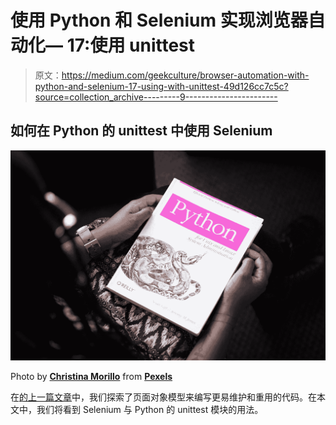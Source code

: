 # 使用 Python 和 Selenium 实现浏览器自动化— 17:使用 unittest

> 原文：<https://medium.com/geekculture/browser-automation-with-python-and-selenium-17-using-with-unittest-49d126cc7c5c?source=collection_archive---------9----------------------->

## 如何在 Python 的 unittest 中使用 Selenium

![](img/bed06e799c2e255e408e02887c0a48cf.png)

Photo by [**Christina Morillo**](https://www.pexels.com/@divinetechygirl?utm_content=attributionCopyText&utm_medium=referral&utm_source=pexels) from [**Pexels**](https://www.pexels.com/photo/python-book-1181671/?utm_content=attributionCopyText&utm_medium=referral&utm_source=pexels)

在[的上一篇文章](https://python.plainenglish.io/browser-automation-with-python-and-selenium-24dc8cb571a0)中，我们探索了页面对象模型来编写更易维护和重用的代码。在本文中，我们将看到 Selenium 与 Python 的 unittest 模块的用法。